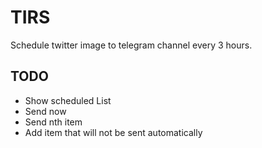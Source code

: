 # TIRS

Schedule twitter image to telegram channel every 3 hours.

## TODO

- Show scheduled List
- Send now
- Send nth item
- Add item that will not be sent automatically
